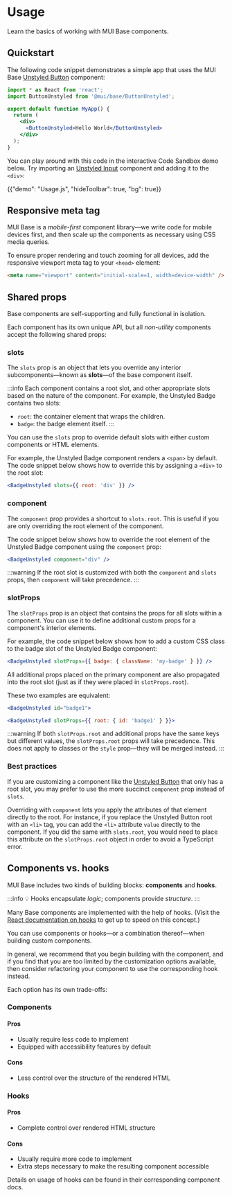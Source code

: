 # Usage

<p class="description">Learn the basics of working with MUI Base components.</p>

## Quickstart

The following code snippet demonstrates a simple app that uses the MUI Base [Unstyled Button](/base/react-button/) component:

```jsx
import * as React from 'react';
import ButtonUnstyled from '@mui/base/ButtonUnstyled';

export default function MyApp() {
  return (
    <div>
      <ButtonUnstyled>Hello World</ButtonUnstyled>
    </div>
  );
}
```

You can play around with this code in the interactive Code Sandbox demo below.
Try importing an [Unstyled Input](/base/react-input/) component and adding it to the `<div>`:

{{"demo": "Usage.js", "hideToolbar": true, "bg": true}}

## Responsive meta tag

MUI Base is a _mobile-first_ component library—we write code for mobile devices first, and then scale up the components as necessary using CSS media queries.

To ensure proper rendering and touch zooming for all devices, add the responsive viewport meta tag to your `<head>` element:

```html
<meta name="viewport" content="initial-scale=1, width=device-width" />
```

## Shared props

Base components are self-supporting and fully functional in isolation.

Each component has its own unique API, but all _non-utility_ components accept the following shared props:

### slots

The `slots` prop is an object that lets you override any interior subcomponents—known as **slots**—of the base component itself.

:::info
Each component contains a root slot, and other appropriate slots based on the nature of the component.
For example, the Unstyled Badge contains two slots:

- `root`: the container element that wraps the children.
- `badge`: the badge element itself.
:::

You can use the `slots` prop to override default slots with either custom components or HTML elements.

For example, the Unstyled Badge component renders a `<span>` by default.
The code snippet below shows how to override this by assigning a `<div>` to the root slot:

```jsx
<BadgeUnstyled slots={{ root: 'div' }} />
```

### component

The `component` prop provides a shortcut to `slots.root`.
This is useful if you are only overriding the root element of the component.

The code snippet below shows how to override the root element of the Unstyled Badge component using the `component` prop:

```jsx
<BadgeUnstyled component="div" />
```

:::warning
If the root slot is customized with both the `component` and `slots` props, then `component` will take precedence.
:::

### slotProps

The `slotProps` prop is an object that contains the props for all slots within a component.
You can use it to define additional custom props for a component's interior elements.

For example, the code snippet below shows how to add a custom CSS class to the badge slot of the Unstyled Badge component:

```jsx
<BadgeUnstyled slotProps={{ badge: { className: 'my-badge' } }} />
```

All additional props placed on the primary component are also propagated into the root slot (just as if they were placed in `slotProps.root`).

These two examples are equivalent:

```jsx
<BadgeUnstyled id="badge1">
```

```jsx
<BadgeUnstyled slotProps={{ root: { id: 'badge1' } }}>
```

:::warning
If both `slotProps.root` and additional props have the same keys but different values, the `slotProps.root` props will take precedence.
This does not apply to classes or the `style` prop—they will be merged instead.
:::

### Best practices

If you are customizing a component like the [Unstyled Button](/base/react-button/) that only has a root slot, you may prefer to use the more succinct `component` prop instead of `slots`.

Overriding with `component` lets you apply the attributes of that element directly to the root.
For instance, if you replace the Unstyled Button root with an `<li>` tag, you can add the `<li>` attribute `value` directly to the component.
If you did the same with `slots.root`, you would need to place this attribute on the `slotProps.root` object in order to avoid a TypeScript error.

## Components vs. hooks

MUI Base includes two kinds of building blocks: **components** and **hooks**.

:::info
💡 Hooks encapsulate _logic_; components provide _structure_.
:::

Many Base components are implemented with the help of hooks.
(Visit the [React documentation on hooks](https://reactjs.org/docs/hooks-intro.html) to get up to speed on this concept.)

You can use components or hooks—or a combination thereof—when building custom components.

In general, we recommend that you begin building with the component, and if you find that you are too limited by the customization options available, then consider refactoring your component to use the corresponding hook instead.

Each option has its own trade-offs:

### Components

#### Pros

- Usually require less code to implement
- Equipped with accessibility features by default

#### Cons

- Less control over the structure of the rendered HTML

### Hooks

#### Pros

- Complete control over rendered HTML structure

#### Cons

- Usually require more code to implement
- Extra steps necessary to make the resulting component accessible

Details on usage of hooks can be found in their corresponding component docs.
